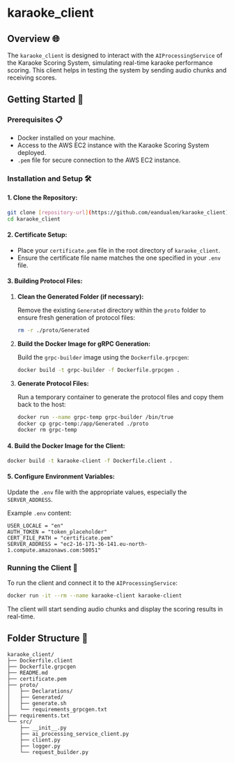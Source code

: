 # karaoke_client

## Overview 🌐

The `karaoke_client` is designed to interact with the `AIProcessingService` of the Karaoke Scoring System, simulating real-time karaoke performance scoring. This client helps in testing the system by sending audio chunks and receiving scores.

## Getting Started 🚀

### Prerequisites 📋

- Docker installed on your machine.
- Access to the AWS EC2 instance with the Karaoke Scoring System deployed.
- `.pem` file for secure connection to the AWS EC2 instance.

### Installation and Setup 🛠️

#### 1. Clone the Repository:

```bash
git clone [repository-url](https://github.com/eandualem/karaoke_client)
cd karaoke_client
```

#### 2. Certificate Setup:

- Place your `certificate.pem` file in the root directory of `karaoke_client`.
- Ensure the certificate file name matches the one specified in your `.env` file.

#### 3. Building Protocol Files:

1. **Clean the Generated Folder (if necessary):**

   Remove the existing `Generated` directory within the `proto` folder to ensure fresh generation of protocol files:

   ```bash
   rm -r ./proto/Generated
   ```

2. **Build the Docker Image for gRPC Generation:**

   Build the `grpc-builder` image using the `Dockerfile.grpcgen`:

   ```bash
   docker build -t grpc-builder -f Dockerfile.grpcgen .
   ```

3. **Generate Protocol Files:**

   Run a temporary container to generate the protocol files and copy them back to the host:

   ```bash
   docker run --name grpc-temp grpc-builder /bin/true
   docker cp grpc-temp:/app/Generated ./proto
   docker rm grpc-temp
   ```

#### 4. Build the Docker Image for the Client:

```bash
docker build -t karaoke-client -f Dockerfile.client .
```

#### 5. Configure Environment Variables:

Update the `.env` file with the appropriate values, especially the `SERVER_ADDRESS`.

Example `.env` content:

```
USER_LOCALE = "en"
AUTH_TOKEN = "token_placeholder"
CERT_FILE_PATH = "certificate.pem"
SERVER_ADDRESS = "ec2-16-171-36-141.eu-north-1.compute.amazonaws.com:50051"
```

### Running the Client 🔨

To run the client and connect it to the `AIProcessingService`:

```bash
docker run -it --rm --name karaoke-client karaoke-client
```

The client will start sending audio chunks and display the scoring results in real-time.

## Folder Structure 📂

```
karaoke_client/
├── Dockerfile.client
├── Dockerfile.grpcgen
├── README.md
├── certificate.pem
├── proto/
│   ├── Declarations/
│   ├── Generated/
│   ├── generate.sh
│   └── requirements_grpcgen.txt
├── requirements.txt
└── src/
    ├── __init__.py
    ├── ai_processing_service_client.py
    ├── client.py
    ├── logger.py
    └── request_builder.py
```
